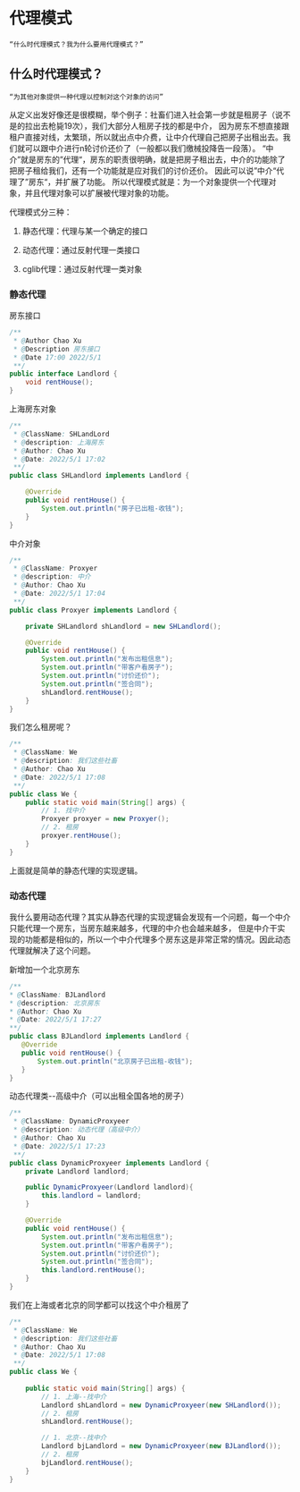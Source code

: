 # 代理模式
    “什么时代理模式？我为什么要用代理模式？”
## 什么时代理模式？
    “为其他对象提供一种代理以控制对这个对象的访问”
 从定义出发好像还是很模糊，举个例子：社畜们进入社会第一步就是租房子（说不是的拉出去枪毙19次），我们大部分人租房子找的都是中介，
 因为房东不想直接跟租户直接对线，太繁琐，所以就出点中介费，让中介代理自己把房子出租出去。我们就可以跟中介进行n轮讨价还价了（一般都以我们缴械投降告一段落）。
 “中介”就是房东的”代理“，房东的职责很明确，就是把房子租出去，中介的功能除了把房子租给我们，还有一个功能就是应对我们的讨价还价。
 因此可以说”中介“代理了”房东“，并扩展了功能。
 所以代理模式就是：为一个对象提供一个代理对象，并且代理对象可以扩展被代理对象的功能。
 
 代理模式分三种：
 1. 静态代理：代理与某一个确定的接口
 
 2. 动态代理：通过反射代理一类接口
 
 3. cglib代理：通过反射代理一类对象
 
 ### 静态代理
 
 
 房东接口
```java
/**
 * @Author Chao Xu
 * @Description 房东接口
 * @Date 17:00 2022/5/1
 **/
public interface Landlord {
    void rentHouse();
}
```


上海房东对象
```java
/**
 * @ClassName: SHLandLord
 * @description: 上海房东
 * @Author: Chao Xu
 * @Date: 2022/5/1 17:02
 **/
public class SHLandlord implements Landlord {

    @Override
    public void rentHouse() {
        System.out.println("房子已出租-收钱");
    }
}
```


中介对象
```java
/**
 * @ClassName: Proxyer
 * @description: 中介
 * @Author: Chao Xu
 * @Date: 2022/5/1 17:04
 **/
public class Proxyer implements Landlord {

    private SHLandlord shLandlord = new SHLandlord();

    @Override
    public void rentHouse() {
        System.out.println("发布出租信息");
        System.out.println("带客户看房子");
        System.out.println("讨价还价");
        System.out.println("签合同");
        shLandlord.rentHouse();
    }
}
```
我们怎么租房呢？
```java
/**
 * @ClassName: We
 * @description: 我们这些社畜
 * @Author: Chao Xu
 * @Date: 2022/5/1 17:08
 **/
public class We {
    public static void main(String[] args) {
        // 1. 找中介
        Proxyer proxyer = new Proxyer();
        // 2. 租房
        proxyer.rentHouse();
    }
}
```

 上面就是简单的静态代理的实现逻辑。
 
 ### 动态代理
 我什么要用动态代理？其实从静态代理的实现逻辑会发现有一个问题，每一个中介只能代理一个房东，当房东越来越多，代理的中介也会越来越多，
 但是中介干实现的功能都是相似的，所以一个中介代理多个房东这是非常正常的情况。因此动态代理就解决了这个问题。
 
 新增加一个北京房东
 ```java
/**
 * @ClassName: BJLandlord
 * @description: 北京房东
 * @Author: Chao Xu
 * @Date: 2022/5/1 17:27
 **/
public class BJLandlord implements Landlord {
    @Override
    public void rentHouse() {
        System.out.println("北京房子已出租-收钱");
    }
}
```

动态代理类--高级中介（可以出租全国各地的房子）
```java
/**
 * @ClassName: DynamicProxyeer
 * @description: 动态代理（高级中介）
 * @Author: Chao Xu
 * @Date: 2022/5/1 17:23
 **/
public class DynamicProxyeer implements Landlord {
    private Landlord landlord;

    public DynamicProxyeer(Landlord landlord){
        this.landlord = landlord;
    }

    @Override
    public void rentHouse() {
        System.out.println("发布出租信息");
        System.out.println("带客户看房子");
        System.out.println("讨价还价");
        System.out.println("签合同");
        this.landlord.rentHouse();
    }
}
```

我们在上海或者北京的同学都可以找这个中介租房了
```java
/**
 * @ClassName: We
 * @description: 我们这些社畜
 * @Author: Chao Xu
 * @Date: 2022/5/1 17:08
 **/
public class We {
    
    public static void main(String[] args) {
        // 1. 上海--找中介
        Landlord shLandlord = new DynamicProxyeer(new SHLandlord());
        // 2. 租房
        shLandlord.rentHouse();

        // 1. 北京--找中介
        Landlord bjLandlord = new DynamicProxyeer(new BJLandlord());
        // 2. 租房
        bjLandlord.rentHouse();
    }
}
```
 
